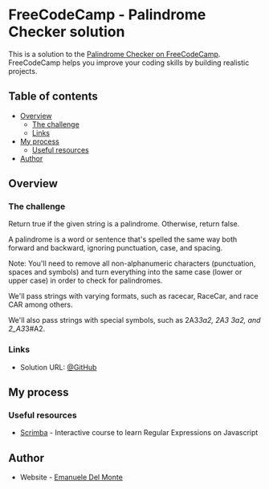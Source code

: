 # FreeCodeCamp - Palindrome Checker solution

This is a solution to the [Palindrome Checker on FreeCodeCamp](https://www.freecodecamp.org/learn/javascript-algorithms-and-data-structures/). FreeCodeCamp helps you improve your coding skills by building realistic projects.

## Table of contents

- [Overview](#overview)
  - [The challenge](#the-challenge)
  - [Links](#links)
- [My process](#my-process)
  - [Useful resources](#useful-resources)
- [Author](#author)

## Overview

### The challenge

Return true if the given string is a palindrome. Otherwise, return false.

A palindrome is a word or sentence that's spelled the same way both forward and backward, ignoring punctuation, case, and spacing.

Note: You'll need to remove all non-alphanumeric characters (punctuation, spaces and symbols) and turn everything into the same case (lower or upper case) in order to check for palindromes.

We'll pass strings with varying formats, such as racecar, RaceCar, and race CAR among others.

We'll also pass strings with special symbols, such as 2A3*3a2, 2A3 3a2, and 2_A3*3#A2.

### Links

- Solution URL: [@GitHub](https://github.com/xdelmo/palindrome-checker)

## My process

### Useful resources

- [Scrimba](https://scrimba.com/learn/regularexpressions) - Interactive course to learn Regular Expressions on Javascript

## Author

- Website - [Emanuele Del Monte](https://www.emanueledelmonte.it)

